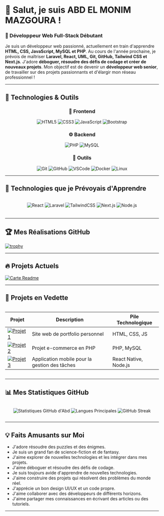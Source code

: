 # 👋 Salut, je suis ABD EL MONIM MAZGOURA !

### 🌟 Développeur Web Full-Stack Débutant

Je suis un développeur web passionné, actuellement en train d'apprendre **HTML, CSS, JavaScript, MySQL et PHP**. Au cours de l'année prochaine, je prévois de maîtriser **Laravel, React, UML, Git, GitHub, Tailwind CSS et Next.js**. J'adore **déboguer, résoudre des défis de codage et créer de nouveaux projets**. Mon objectif est de devenir un **développeur web senior**, de travailler sur des projets passionnants et d'élargir mon réseau professionnel !

---

## 🚀 Technologies & Outils

<div align="center">

### 🚀 Frontend
![HTML5](https://img.shields.io/badge/-HTML5-E34F26?style=for-the-badge&logo=html5&logoColor=white)
![CSS3](https://img.shields.io/badge/-CSS3-1572B6?style=for-the-badge&logo=css3)
![JavaScript](https://img.shields.io/badge/-JavaScript-F7DF1E?style=for-the-badge&logo=javascript&logoColor=black)
![Bootstrap](https://img.shields.io/badge/-Bootstrap-563D7C?style=for-the-badge&logo=bootstrap)

### ⚙️ Backend
![PHP](https://img.shields.io/badge/-PHP-777BB4?style=for-the-badge&logo=php)
![MySQL](https://img.shields.io/badge/-MySQL-4479A1?style=for-the-badge&logo=mysql&logoColor=white)

### 🔧 Outils
![Git](https://img.shields.io/badge/-Git-F05032?style=for-the-badge&logo=git&logoColor=white)
![GitHub](https://img.shields.io/badge/-GitHub-181717?style=for-the-badge&logo=github)
![VSCode](https://img.shields.io/badge/-VSCode-007ACC?style=for-the-badge&logo=visual-studio-code&logoColor=white)
![Docker](https://img.shields.io/badge/-Docker-2496ED?style=for-the-badge&logo=docker&logoColor=white)
![Linux](https://img.shields.io/badge/-Linux-FCC624?style=for-the-badge&logo=linux&logoColor=black)

</div>

---

## 🚀 Technologies que je Prévoyais d'Apprendre

<div align="center" style="margin: 20px 0; display: flex; flex-wrap: wrap; gap: 10px; justify-content: center;">

![React](https://img.shields.io/badge/-React-61DAFB?style=for-the-badge&logo=react&logoColor=black)
![Laravel](https://img.shields.io/badge/-Laravel-FF2D20?style=for-the-badge&logo=laravel&logoColor=white)
![TailwindCSS](https://img.shields.io/badge/-Tailwind%20CSS-38B2AC?style=for-the-badge&logo=tailwind-css&logoColor=white)
![Next.js](https://img.shields.io/badge/-Next.js-000000?style=for-the-badge&logo=next.js&logoColor=white)
![Node.js](https://img.shields.io/badge/-Node.js-339933?style=for-the-badge&logo=node.js&logoColor=white)

</div>

---

## 🏆 Mes Réalisations GitHub
[![trophy](https://github-profile-trophy.vercel.app/?username=abde777&theme=onedark&margin-w=15&row=2)](https://github.com/ryo-ma/github-profile-trophy)

---

## 🔥 Projets Actuels
[![Carte Readme](https://github-readme-stats.vercel.app/api/pin/?username=abde777&repo=MY-LINKTREE&theme=radical)](https://github.com/abde777/MY-LINKTREE)

---

## 📂 Projets en Vedette

<div align="center" style="display: grid; grid-template-columns: repeat(auto-fit, minmax(300px, 1fr)); gap: 15px;">

| Projet | Description | Pile Technologique |
|--------|-------------|--------------------|
| [![Projet 1](https://img.shields.io/badge/🚀_Portfolio-2962FF?style=for-the-badge)](https://abde777.github.io) | Site web de portfolio personnel | HTML, CSS, JS |
| [![Projet 2](https://img.shields.io/badge/💻_E--Commerce-FF6B6B?style=for-the-badge)](https://github.com/abde777) | Projet e-commerce en PHP | PHP, MySQL |
| [![Projet 3](https://img.shields.io/badge/📱_Application_Mobile-4CAF50?style=for-the-badge)](https://github.com/abde777) | Application mobile pour la gestion des tâches | React Native, Node.js |

</div>

---

## 📊 Mes Statistiques GitHub

<div align="center" style="display: flex; flex-wrap: wrap; justify-content: center; gap: 20px;">

![Statistiques GitHub d'Abd](https://github-readme-stats.vercel.app/api?username=abde777&show_icons=true&theme=radical&hide_border=true&bg_color=0D1117&include_all_commits=true)
![Langues Principales](https://github-readme-stats.vercel.app/api/top-langs/?username=abde777&layout=compact&theme=radical&hide_border=true&bg_color=0D1117)
![GitHub Streak](https://streak-stats.demolab.com/?user=abde777&theme=radical&hide_border=true)

</div>

---

## 💡 Faits Amusants sur Moi
- J'adore résoudre des puzzles et des énigmes.
- Je suis un grand fan de science-fiction et de fantasy.
- J'aime explorer de nouvelles technologies et les intégrer dans mes projets.
- J'aime déboguer et résoudre des défis de codage.
- Je suis toujours avide d'apprendre de nouvelles technologies.
- J'aime construire des projets qui résolvent des problèmes du monde réel.
- J'apprécie un bon design UI/UX et un code propre.
- J'aime collaborer avec des développeurs de différents horizons.
- J'aime partager mes connaissances en écrivant des articles ou des tutoriels.

---
